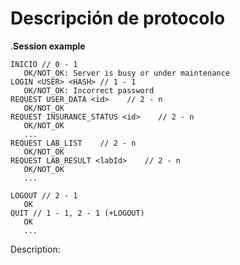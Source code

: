 # Descripción de protocolo

.**Session example**

```.
INICIO // 0 - 1
   OK/NOT_OK: Server is busy or under maintenance
LOGIN <USER> <HASH> // 1 - 1
   OK/NOT_OK: Incorrect password
REQUEST USER_DATA <id>    // 2 - n
   OK/NOT_OK
REQUEST INSURANCE_STATUS <id>    // 2 - n
   OK/NOT_OK
   ...
REQUEST LAB_LIST    // 2 - n
   OK/NOT_OK
REQUEST LAB_RESULT <labId>    // 2 - n
   OK/NOT_OK
   ...

LOGOUT // 2 - 1 
   OK
QUIT // 1 - 1, 2 - 1 (+LOGOUT)
   OK
   ...
```

Description:
